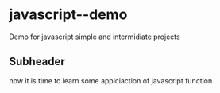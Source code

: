 # javascript--demo
Demo for javascript simple  and intermidiate projects
## Subheader
now it is time to learn some applciaction of javascript function 